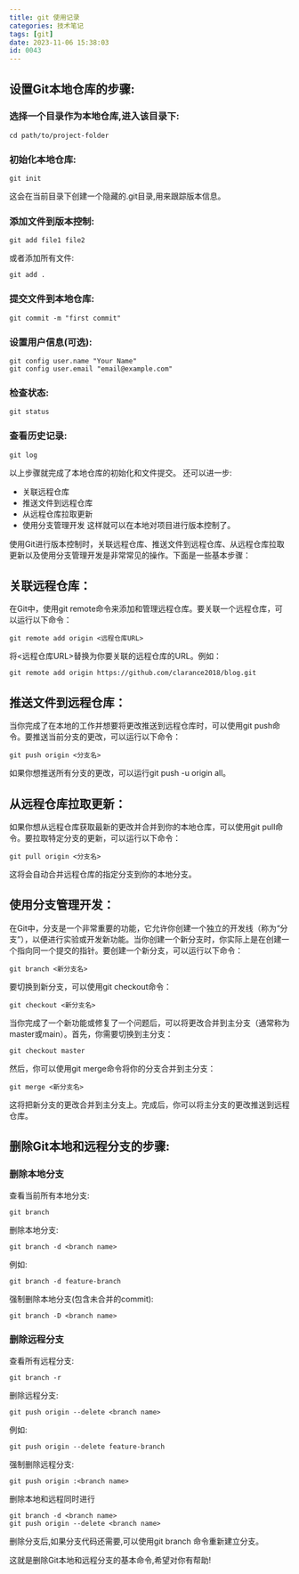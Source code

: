 ```yaml
---
title: git 使用记录
categories: 技术笔记
tags: [git]
date: 2023-11-06 15:38:03
id: 0043
---
```


 ## 设置Git本地仓库的步骤:
 ### 选择一个目录作为本地仓库,进入该目录下:
```
cd path/to/project-folder
```
### 初始化本地仓库:
```
git init
```
这会在当前目录下创建一个隐藏的.git目录,用来跟踪版本信息。
### 添加文件到版本控制:
```
git add file1 file2 
```
或者添加所有文件:
```
git add .
```
### 提交文件到本地仓库: 
```
git commit -m "first commit"
```
### 设置用户信息(可选):
```
git config user.name "Your Name"
git config user.email "email@example.com"
```
### 检查状态:
```
git status
```
### 查看历史记录:
``` 
git log
```
以上步骤就完成了本地仓库的初始化和文件提交。
还可以进一步:
- 关联远程仓库
- 推送文件到远程仓库
- 从远程仓库拉取更新
- 使用分支管理开发
这样就可以在本地对项目进行版本控制了。

使用Git进行版本控制时，关联远程仓库、推送文件到远程仓库、从远程仓库拉取更新以及使用分支管理开发是非常常见的操作。下面是一些基本步骤：

## 关联远程仓库：
在Git中，使用git remote命令来添加和管理远程仓库。要关联一个远程仓库，可以运行以下命令：

``` 
git remote add origin <远程仓库URL>
``` 
将<远程仓库URL>替换为你要关联的远程仓库的URL。例如：

``` 
git remote add origin https://github.com/clarance2018/blog.git
``` 
## 推送文件到远程仓库：
当你完成了在本地的工作并想要将更改推送到远程仓库时，可以使用git push命令。要推送当前分支的更改，可以运行以下命令：

``` 
git push origin <分支名>
``` 
如果你想推送所有分支的更改，可以运行git push -u origin all。
## 从远程仓库拉取更新：
如果你想从远程仓库获取最新的更改并合并到你的本地仓库，可以使用git pull命令。要拉取特定分支的更新，可以运行以下命令：

``` 
git pull origin <分支名>
``` 
这将会自动合并远程仓库的指定分支到你的本地分支。
## 使用分支管理开发：
在Git中，分支是一个非常重要的功能，它允许你创建一个独立的开发线（称为“分支”），以便进行实验或开发新功能。当你创建一个新分支时，你实际上是在创建一个指向同一个提交的指针。要创建一个新分支，可以运行以下命令：

``` 
git branch <新分支名>
``` 
要切换到新分支，可以使用git checkout命令：

``` 
git checkout <新分支名>
``` 
当你完成了一个新功能或修复了一个问题后，可以将更改合并到主分支（通常称为master或main）。首先，你需要切换到主分支：

``` 
git checkout master
``` 
然后，你可以使用git merge命令将你的分支合并到主分支：

``` 
git merge <新分支名>
``` 
这将把新分支的更改合并到主分支上。完成后，你可以将主分支的更改推送到远程仓库。


## 删除Git本地和远程分支的步骤:

### 删除本地分支

查看当前所有本地分支:
``` 
git branch
``` 
删除本地分支:
``` 
git branch -d <branch name>
``` 
例如:
``` 
git branch -d feature-branch
``` 
强制删除本地分支(包含未合并的commit):
``` 
git branch -D <branch name>
``` 
### 删除远程分支

查看所有远程分支:
``` 
git branch -r
``` 
删除远程分支:
``` 
git push origin --delete <branch name> 
``` 
例如:
``` 
git push origin --delete feature-branch
``` 
强制删除远程分支:
``` 
git push origin :<branch name>
``` 
删除本地和远程同时进行
``` 
git branch -d <branch name> 
git push origin --delete <branch name>
``` 
删除分支后,如果分支代码还需要,可以使用git branch <new branch name> <branch name>命令重新建立分支。

这就是删除Git本地和远程分支的基本命令,希望对你有帮助!